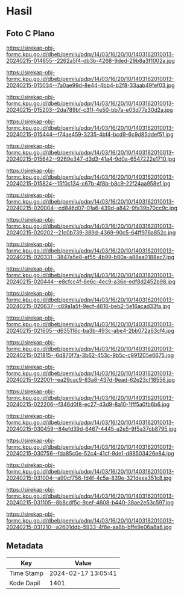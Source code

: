 # Hasil

## Foto C Plano

https://sirekap-obj-formc.kpu.go.id/dbeb/pemilu/pdpr/14/03/16/20/10/1403162010013-20240215-014855--2262a5f4-db3b-4268-9ded-29b8a3f1002a.jpg

https://sirekap-obj-formc.kpu.go.id/dbeb/pemilu/pdpr/14/03/16/20/10/1403162010013-20240215-015034--7a0ae99d-8e44-4bb4-b2f8-33aab49fef03.jpg

https://sirekap-obj-formc.kpu.go.id/dbeb/pemilu/pdpr/14/03/16/20/10/1403162010013-20240215-015203--2da789bf-c31f-4e50-bb7a-e03d77e30d2a.jpg

https://sirekap-obj-formc.kpu.go.id/dbeb/pemilu/pdpr/14/03/16/20/10/1403162010013-20240215-015444--f74ae459-3235-4bf4-bcd9-6c9d85ddef51.jpg

https://sirekap-obj-formc.kpu.go.id/dbeb/pemilu/pdpr/14/03/16/20/10/1403162010013-20240215-015642--9269e347-d3d3-41a4-9d0a-6547222e1710.jpg

https://sirekap-obj-formc.kpu.go.id/dbeb/pemilu/pdpr/14/03/16/20/10/1403162010013-20240215-015824--15f0c134-c67b-4f8b-b8c9-22f24aa958ef.jpg

https://sirekap-obj-formc.kpu.go.id/dbeb/pemilu/pdpr/14/03/16/20/10/1403162010013-20240215-020004--cd846d07-01a6-439d-a842-9fa39b70cc9c.jpg

https://sirekap-obj-formc.kpu.go.id/dbeb/pemilu/pdpr/14/03/16/20/10/1403162010013-20240215-020202--21c0b739-389d-4369-90c5-64ff976a852c.jpg

https://sirekap-obj-formc.kpu.go.id/dbeb/pemilu/pdpr/14/03/16/20/10/1403162010013-20240215-020331--3847a5e8-af55-4b99-b80a-a88aa0188ec7.jpg

https://sirekap-obj-formc.kpu.go.id/dbeb/pemilu/pdpr/14/03/16/20/10/1403162010013-20240215-020444--e8cfcc4f-8e6c-4ec9-a36e-edf8d2452b98.jpg

https://sirekap-obj-formc.kpu.go.id/dbeb/pemilu/pdpr/14/03/16/20/10/1403162010013-20240215-020637--c69a1a5f-9ecf-4616-beb2-5e16acad33fa.jpg

https://sirekap-obj-formc.kpu.go.id/dbeb/pemilu/pdpr/14/03/16/20/10/1403162010013-20240215-021605--d635116c-ba3b-493c-abe4-2bb072a63cf4.jpg

https://sirekap-obj-formc.kpu.go.id/dbeb/pemilu/pdpr/14/03/16/20/10/1403162010013-20240215-021815--6d870f7a-3b62-453c-9b5c-c991205e6675.jpg

https://sirekap-obj-formc.kpu.go.id/dbeb/pemilu/pdpr/14/03/16/20/10/1403162010013-20240215-022001--ea29cac9-83a8-437d-9ead-62e23cf18556.jpg

https://sirekap-obj-formc.kpu.go.id/dbeb/pemilu/pdpr/14/03/16/20/10/1403162010013-20240215-022206--f346d0f8-ec27-43d9-8a10-1fff5a0fb6b6.jpg

https://sirekap-obj-formc.kpu.go.id/dbeb/pemilu/pdpr/14/03/16/20/10/1403162010013-20240215-030459--84efd39d-6467-4445-a2e5-9f5a37cb8795.jpg

https://sirekap-obj-formc.kpu.go.id/dbeb/pemilu/pdpr/14/03/16/20/10/1403162010013-20240215-030756--fda85c0e-52c4-41cf-9de1-d88503426e84.jpg

https://sirekap-obj-formc.kpu.go.id/dbeb/pemilu/pdpr/14/03/16/20/10/1403162010013-20240215-031004--a90cf756-fd4f-4c5a-839e-321deea351c8.jpg

https://sirekap-obj-formc.kpu.go.id/dbeb/pemilu/pdpr/14/03/16/20/10/1403162010013-20240215-031105--8b8cdf5c-9cef-4608-b440-38ae2e53c597.jpg

https://sirekap-obj-formc.kpu.go.id/dbeb/pemilu/pdpr/14/03/16/20/10/1403162010013-20240215-031210--a2601ddb-5933-4f8e-aa8b-bffe9e06a8a6.jpg


## Metadata

| Key        | Value               |
| ---------- | ------------------- |
| Time Stamp | 2024-02-17 13:05:41 |
| Kode Dapil | 1401                |



